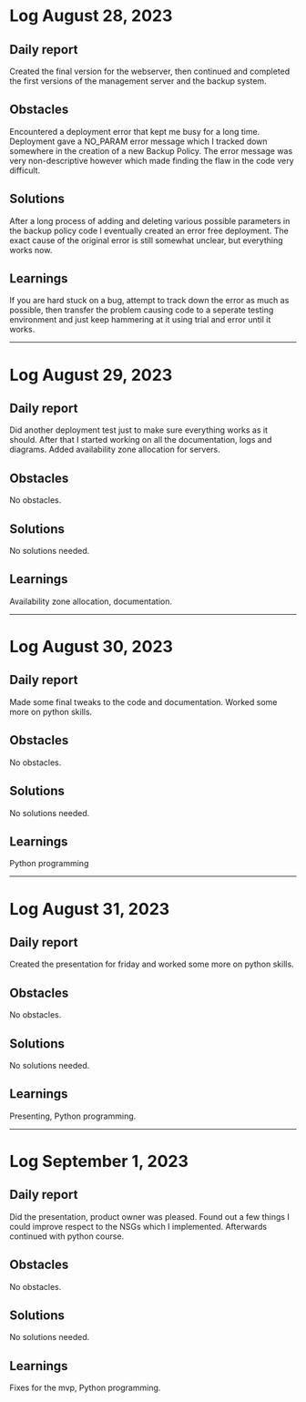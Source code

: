 # Log August 28, 2023

## Daily report
Created the final version for the webserver, then continued and completed the first versions of the management server and the backup system.

## Obstacles
Encountered a deployment error that kept me busy for a long time. Deployment gave a NO_PARAM error message which I tracked down somewhere in the creation of a new Backup Policy. The error message was very non-descriptive however which made finding the flaw in the code very difficult.

## Solutions
After a long process of adding and deleting various possible parameters in the backup policy code I eventually created an error free deployment. The exact cause of the original error is still somewhat unclear, but everything works now.

## Learnings
If you are hard stuck on a bug, attempt to track down the error as much as possible, then transfer the problem causing code to a seperate testing environment and just keep hammering at it using trial and error until it works.

---

# Log August 29, 2023

## Daily report
Did another deployment test just to make sure everything works as it should. After that I started working on all the documentation, logs and diagrams. Added availability zone allocation for servers.

## Obstacles
No obstacles.

## Solutions
No solutions needed.

## Learnings
Availability zone allocation, documentation.

---

# Log August 30, 2023

## Daily report
Made some final tweaks to the code and documentation. Worked some more on python skills.

## Obstacles
No obstacles.

## Solutions
No solutions needed.

## Learnings
Python programming

---

# Log August 31, 2023

## Daily report
Created the presentation for friday and worked some more on python skills.

## Obstacles
No obstacles.

## Solutions
No solutions needed.

## Learnings
Presenting, Python programming.

---

# Log September 1, 2023

## Daily report
Did the presentation, product owner was pleased. Found out a few things I could improve respect to the NSGs which I implemented. Afterwards continued with python course.

## Obstacles
No obstacles.

## Solutions
No solutions needed.

## Learnings
Fixes for the mvp, Python programming.